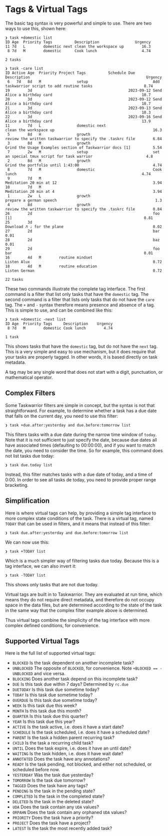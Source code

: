 # Tags & Virtual Tags

The basic tag syntax is very powerful and simple to use. There are two ways to
use this, shown here:
```
❯ task +domestic list
ID Age  Priority Tags          Description                Urgency
11 7d   L        domestic next clean the workspace up        16.3
 8 7d   M        domestic      Cook lunch                    4.74

2 tasks

❯ task -care list
ID Active Age  Priority Project Tags          Schedule Due        Description                                                    Urgency
 6   7d   8d   M                setup                             Add taskwarrior script to add routine tasks                       8.74
19        3d                                           2023-09-12 Send Alice a birthday card                                        10.7
20        3d                                           2023-09-12 Send Alice a birthday card                                        10.7
21        3d                                           2023-09-13 Send Alice a birthday card                                        10.3
22        3d                                           2023-09-16 Send Alice a birthday card                                        13.9
11        7d   L                domestic next                     clean the workspace up                                            16.3
 5        8d   H                growth                            review the written taskwarrior to specify the .taskrc file        6.84
 3        8d   M                growth                            Grind the Usage Examples section of Taskwarrior docs [1]          5.54
 7        2w   M                setup                             set an special tmux script for task warrior                        4.8
 2        8d   M                growth                            Grind the portfolio until 1:43:00                                 4.74
 8        7d   M                domestic                          Cook lunch                                                        4.74
 9        7d   M                                                  Meditation 20 min at 12                                           3.94
10        7d   M                                                  Meditation 20 min at 4                                            3.94
 1        2w   L                growth                            prepare a german speech                                            1.3
 4        8d                    growth                            review the written taskwarrior to specify the .taskrc file        0.84
26        2d                                                      foo [1]                                                           0.81
25        3d                                                      Download ♬ ♩ for the plane                                        0.02
27        2d                                                      bar                                                               0.01
28        2d                                                      baz                                                               0.01
29        2d                                                      foo bar                                                           0.01
16        4d   M        routine mindset                           Listen Alux                                                       0.72
18        4d   M        routine education                         Listen German                                                     0.72

22 tasks
```

These two commands illustrate the complete tag interface. The first command is
a filter that list only tasks that have the `domestic` tag. The second command is a 
filter that lists only tasks that do not have the `care` tag. The `+` and `-` syntax
therefore means presence and absence of a tag. This is simple to use, and can
be combined like this:
```
❯ task +domestic -next list
ID Age  Priority Tags     Description    Urgency
 8 7d   M        domestic Cook lunch        4.74

1 task
```

This shows tasks that have the `domestic` tag, but do not have the `next` tag. This is
a very simple and easy to use mechanism, but it does require that your tasks are
properly tagged. In other words, it is based directly on task metadata.

A tag may be any single word that does not start with a digit, punctuation, or
mathematical operator.

## Complex Filters
Some Taskwarrior filters are simple in concept, but the syntax is not that
straightforward. For example, to determine whether a task has a due date that
falls on the current day, you need to use this filter:
```
❯ task +due.after:yesterday and due.before:tomorrow list
```

This filters tasks with a due date during the narrow time window of `today`. Note
that it is not sufficient to just specify the date, because due dates all have
associated times (defaulting to 00:00:00), and if you want to match the date, you
need to consider the time. So for example, this command does not list tasks due
today:
```
❯ task due.today list
```
Instead, this filter matches tasks with a due date of today, and a time of 0:00. In
order to see all tasks de today, you need to provide proper range bracketing.

## Simplification
Here is where virtual tags can help, by providing a simple tag interface to more
complex state conditions of the task. There is a virtual tag, named `TODAY` that
can be used in filters, and it means that instead of this filter:
```
❯ task due.after:yesterday and due.before:tomorrow list
```

We can now use this:
```
❯ task +TODAY list
```
Which is a much simpler way of filtering tasks due today. Because this is a tag
interface, we can also invert it:
```
❯ task -TODAY list
```

This shows only tasks that are not due today.

Virtual tags are built in to Taskwarrior. They are evaluated at run time, which
means they do not require direct metadata, and therefore do not occupy space in
the data files, but are determined according to the state of the task in the same
way that the complex filter example above is determined.

Thus virtual tags combine the simplicity of the tag interface with more complex
defined conditions, for convenience.

## Supported Virtual Tags
Here is the full list of supported virtual tags:
- `BLOCKED` Is the task dependent on another incomplete task?
- `UNBLOCKED` The opposite of `BLOCKED`, for convenience. Note
`+BLOCKED == -UNBLOCKED`  and vice versa.
- `BLOCKING` Does another task depend on this incomplete task?
- `DUE` Is this task due within 7 days? Determined by `rc.due`
- `DUETODAY` Is this task due sometime today?
- `TODAY` Is this task due sometime today?
- `OVERDUE` Is this task due sometime today?
- `WEEK` Is this task due this week?
- `MONTH` Is this task due this month?
- `QUARTER` Is this task due this quarter?
- `YEAR` Is this task due this year?
- `ACTIVE` Is the task active, i.e. does it have a start date?
- `SCHEDULE` Is the task scheduled, i.e. does it have a scheduled date?
- `PARENT` Is the task a hidden parent recurring task?
- `CHILD` Is the task a recurring child task?
- `UNTIL` Does the task expire, i.e. does it have an until date?
- `WAITING` Is the task hidden, i.e. does it have wait date?
- `ANNOTATED` Does the task have any annotations?
- `READY` Is the task pending, not blocked, and either not scheduled, or
scheduled before now.
- `YESTERDAY` Was the task due yesterday?
- `TOMORROW` Is the task due tomorrow?
- `TAGGED` Does the task have any tags?
- `PENDING` Is the task in the pending state?
- `COMPLETED` Is the task in the completed state?
- `DELETED` Is the task in the deleted state?
- `UDA` Does the task contain any `UDA` values?
- `ORPAHN` Does the task contain any orphaned `UDA` values?
- `PRIORITY` Does the task have a priority?
- `PROJECT` Does the task have a project?
- `LATEST` Is the task the most recently added task?
